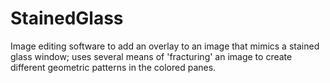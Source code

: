 # StainedGlass
 Image editing software to add an overlay to an image that mimics a stained glass window; uses several means of 'fracturing' an image to create different geometric patterns in the colored panes.

